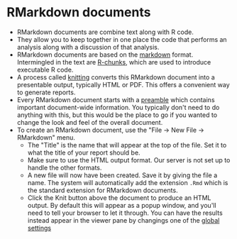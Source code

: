 # RMarkdown documents

- RMarkdown documents are combine text along with R code.
- They allow you to keep together in one place the code that performs an analysis along with a discussion of that analysis.
- RMarkdown documents are based on the [markdown](markdown.md) format. Intermingled in the text are [R-chunks](RChunks.md), which are used to introduce executable R code.
- A process called [knitting](knitting.md) converts this RMarkdown document into a presentable output, typically HTML or PDF. This offers a convenient way to generate reports.
- Every RMarkdown document starts with a [preamble](rmarkdownSettings.md) which contains important document-wide information. You typically don't need to do anything with this, but this would be the place to go if you wanted to change the look and feel of the overall document.
- To create an RMarkdown document, use the "File -> New File -> RMarkdown" menu.
    - The "Title" is the name that will appear at the top of the file. Set it to what the title of your report should be.
    - Make sure to use the HTML output format. Our server is not set up to handle the other formats.
    - A new file will now have been created. Save it by giving the file a name. The system will automatically add the extension `.Rmd` which is the standard extension for RMarkdown documents.
    - Click the Knit button above the document to produce an HTML output. By default this will appear as a popup window, and you'll need to tell your browser to let it through. You can have the results instead appear in the viewer pane by changings one of the [global settings](globalSettings.md)

